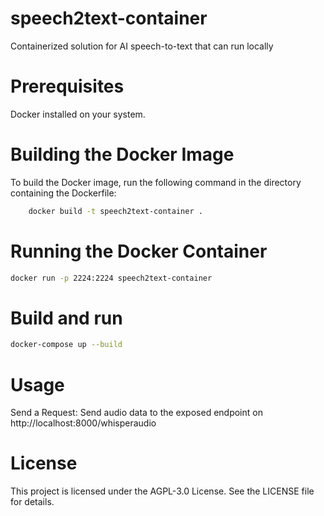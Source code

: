 # speech2text-container

Containerized solution for AI speech-to-text that can run locally

# Prerequisites

Docker installed on your system.

# Building the Docker Image

To build the Docker image, run the following command in the directory containing the Dockerfile:

```bash
    docker build -t speech2text-container .
```

# Running the Docker Container

```bash
docker run -p 2224:2224 speech2text-container
```

# Build and run
```bash
docker-compose up --build
```

# Usage

Send a Request: Send audio data to the exposed endpoint on http://localhost:8000/whisperaudio

# License

This project is licensed under the AGPL-3.0 License. See the LICENSE file for details.
